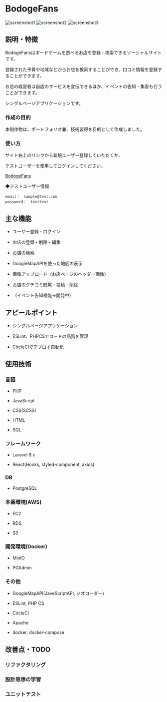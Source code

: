 # BodogeFans



![screenshot1](https://user-images.githubusercontent.com/52397893/96912051-b2335000-14dc-11eb-8ba9-47c7c8733270.png)
![screenshot2](https://user-images.githubusercontent.com/52397893/96912056-b3fd1380-14dc-11eb-8cd1-1f385aa0e24d.png)
![screenshot3](https://user-images.githubusercontent.com/52397893/96912064-b65f6d80-14dc-11eb-8ee8-6d4a4eb0e967.png)



## 説明・特徴 

BodogeFansはボードゲームを遊べるお店を登録・検索できるソーシャルサイトです。 

登録された予算や地域などからお店を検索することができ、口コミ情報を登録することができます。 

お店の経営者は自店のサービスを宣伝できるほか、イベントの告知・集客も行うことができます。 

シングルページアプリケーションです。 



### 作成の目的 

本制作物は、ポートフォリオ兼、技術習得を目的として作成しました。 

 

### 使い方 

サイト右上のリンクから新規ユーザー登録していただくか、

テストユーザーを使用してログインしてください。

 [BodogeFans](https://bdg-fans.xyz/)

◆テストユーザー情報

```
email：　sample@test.com
password：　testtest
```


## 主な機能 

- ユーザー登録・ログイン

- お店の登録・削除・編集

- お店の検索 

- GoogleMapAPIを使った地図の表示

- 画像アップロード（お店ページのヘッダー画像）

- お店のクチコミ閲覧・投稿・削除

- （イベント告知機能→開発中） 



## アピールポイント

- シングルページアプリケーション

- ESLint、PHPCSでコードの品質を管理

- CircleCIでデプロイ自動化



## 使用技術 



### 言語

- PHP 

- JavaScript 

- CSS(SCSS)

- HTML 

- SQL



### フレームワーク 

- Laravel 8.x 

- React(Hooks, styled-component, axios) 



### DB 

- PostgreSQL 



### 本番環境(AWS) 

- EC2 

- RDS 

- S3 



### 開発環境(Docker) 

- MinIO 

- PGAdmin 



### その他

- GoogleMapAPI(JaveScriptAPI, ジオコーダー)

- ESLint, PHP CS

- CircleCI

- Apache 

- docker, docker-compose 



## 改善点・TODO 

### リファクタリング 

### 設計思想の学習

### ユニットテスト